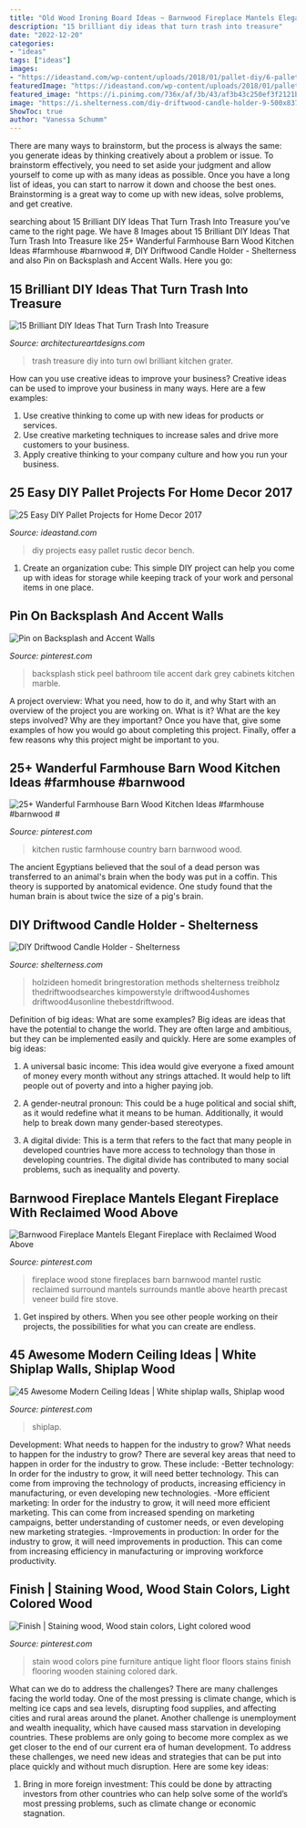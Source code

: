 ```yaml
---
title: "Old Wood Ironing Board Ideas ~ Barnwood Fireplace Mantels Elegant Fireplace With Reclaimed Wood Above"
description: "15 brilliant diy ideas that turn trash into treasure"
date: "2022-12-20"
categories:
- "ideas"
tags: ["ideas"]
images:
- "https://ideastand.com/wp-content/uploads/2018/01/pallet-diy/6-pallet-projects-easy-diy-ideas.jpg"
featuredImage: "https://ideastand.com/wp-content/uploads/2018/01/pallet-diy/6-pallet-projects-easy-diy-ideas.jpg"
featured_image: "https://i.pinimg.com/736x/af/3b/43/af3b43c250ef3f2121bc49985675d636.jpg"
image: "https://i.shelterness.com/diy-driftwood-candle-holder-9-500x837.jpg"
ShowToc: true
author: "Vanessa Schumm"
---
```



There are many ways to brainstorm, but the process is always the same: you generate ideas by thinking creatively about a problem or issue. To brainstorm effectively, you need to set aside your judgment and allow yourself to come up with as many ideas as possible. Once you have a long list of ideas, you can start to narrow it down and choose the best ones. Brainstorming is a great way to come up with new ideas, solve problems, and get creative.

	

		
searching about 15 Brilliant DIY Ideas That Turn Trash Into Treasure you've came to the right page. We have 8 Images about 15 Brilliant DIY Ideas That Turn Trash Into Treasure like 25+ Wanderful Farmhouse Barn Wood Kitchen Ideas #farmhouse #barnwood #, DIY Driftwood Candle Holder - Shelterness and also Pin on Backsplash and Accent Walls. Here you go:
		
    
## 15 Brilliant DIY Ideas That Turn Trash Into Treasure

<img loading=lazy src="https://www.architectureartdesigns.com/wp-content/uploads/2016/10/15-Brilliant-DIY-Ideas-That-Turn-Trash-Into-Treasure-5.jpg" onerror="this.onerror=null;this.src='https://tse2.mm.bing.net/th?id=OIP.GJT7_lUot_ulBTsz5uUgGgHaJ3&amp;pid=15.1';" alt="15 Brilliant DIY Ideas That Turn Trash Into Treasure">

_Source: architectureartdesigns.com_

>trash treasure diy into turn owl brilliant kitchen grater. 

	

How can you use creative ideas to improve your business?
Creative ideas can be used to improve your business in many ways. Here are a few examples:
1. Use creative thinking to come up with new ideas for products or services.
2. Use creative marketing techniques to increase sales and drive more customers to your business.
3. Apply creative thinking to your company culture and how you run your business.

    
## 25 Easy DIY Pallet Projects For Home Decor 2017

<img loading=lazy src="https://ideastand.com/wp-content/uploads/2018/01/pallet-diy/6-pallet-projects-easy-diy-ideas.jpg" onerror="this.onerror=null;this.src='https://tse3.mm.bing.net/th?id=OIP.QnfpXS6B_VglXakrYQcBhAHaR7&amp;pid=15.1';" alt="25 Easy DIY Pallet Projects for Home Decor 2017">

_Source: ideastand.com_

>diy projects easy pallet rustic decor bench. 

	

1. Create an organization cube: This simple DIY project can help you come up with ideas for storage while keeping track of your work and personal items in one place.

    
## Pin On Backsplash And Accent Walls

<img loading=lazy src="https://i.pinimg.com/736x/d8/79/ca/d879ca7bd1261d16d254523703391b29.jpg" onerror="this.onerror=null;this.src='https://tse1.mm.bing.net/th?id=OIP.SVbEuMmWy0f1LQmHRPhakQHaLF&amp;pid=15.1';" alt="Pin on Backsplash and Accent Walls">

_Source: pinterest.com_

>backsplash stick peel bathroom tile accent dark grey cabinets kitchen marble. 

	

A project overview: What you need, how to do it, and why
Start with an overview of the project you are working on. What is it? What are the key steps involved? Why are they important? Once you have that, give some examples of how you would go about completing this project. Finally, offer a few reasons why this project might be important to you.

    
## 25+ Wanderful Farmhouse Barn Wood Kitchen Ideas #farmhouse #barnwood #

<img loading=lazy src="https://i.pinimg.com/736x/be/3f/0d/be3f0d39d92691b31a18defa7fe7e5d9.jpg" onerror="this.onerror=null;this.src='https://tse2.mm.bing.net/th?id=OIP._uPbWgOgSO6BEOS9qxu2jwHaKj&amp;pid=15.1';" alt="25+ Wanderful Farmhouse Barn Wood Kitchen Ideas #farmhouse #barnwood #">

_Source: pinterest.com_

>kitchen rustic farmhouse country barn barnwood wood. 

	

The ancient Egyptians believed that the soul of a dead person was transferred to an animal's brain when the body was put in a coffin. This theory is supported by anatomical evidence. One study found that the human brain is about twice the size of a pig's brain.

    
## DIY Driftwood Candle Holder - Shelterness

<img loading=lazy src="https://i.shelterness.com/diy-driftwood-candle-holder-9-500x837.jpg" onerror="this.onerror=null;this.src='https://tse2.mm.bing.net/th?id=OIP.xfvx4BWQEewAwtx1AJdxJQHaMZ&amp;pid=15.1';" alt="DIY Driftwood Candle Holder - Shelterness">

_Source: shelterness.com_

>holzideen homedit bringrestoration methods shelterness treibholz thedriftwoodsearches kimpowerstyle driftwood4ushomes driftwood4usonline thebestdriftwood. 

	

Definition of big ideas: What are some examples?
Big ideas are ideas that have the potential to change the world. They are often large and ambitious, but they can be implemented easily and quickly. Here are some examples of big ideas:
1. A universal basic income: This idea would give everyone a fixed amount of money every month without any strings attached. It would help to lift people out of poverty and into a higher paying job.

2. A gender-neutral pronoun: This could be a huge political and social shift, as it would redefine what it means to be human. Additionally, it would help to break down many gender-based stereotypes.

3. A digital divide: This is a term that refers to the fact that many people in developed countries have more access to technology than those in developing countries. The digital divide has contributed to many social problems, such as inequality and poverty.

    
## Barnwood Fireplace Mantels Elegant Fireplace With Reclaimed Wood Above

<img loading=lazy src="https://i.pinimg.com/736x/af/3b/43/af3b43c250ef3f2121bc49985675d636.jpg" onerror="this.onerror=null;this.src='https://tse2.mm.bing.net/th?id=OIP.HOP0h1Y6OsezLAT2guTSNwHaJ3&amp;pid=15.1';" alt="Barnwood Fireplace Mantels Elegant Fireplace with Reclaimed Wood Above">

_Source: pinterest.com_

>fireplace wood stone fireplaces barn barnwood mantel rustic reclaimed surround mantels surrounds mantle above hearth precast veneer build fire stove. 

	

1. Get inspired by others. When you see other people working on their projects, the possibilities for what you can create are endless.

    
## 45 Awesome Modern Ceiling Ideas | White Shiplap Walls, Shiplap Wood

<img loading=lazy src="https://i.pinimg.com/736x/8f/f5/ac/8ff5ac4af64fe2d1ff5ed8f2d73d7829.jpg" onerror="this.onerror=null;this.src='https://tse2.mm.bing.net/th?id=OIP.Bc91eeHsxC55GnrJ71HwUAHaLH&amp;pid=15.1';" alt="45 Awesome Modern Ceiling Ideas | White shiplap walls, Shiplap wood">

_Source: pinterest.com_

>shiplap. 

	

Development: What needs to happen for the industry to grow?
What needs to happen for the industry to grow? 
There are several key areas that need to happen in order for the industry to grow. These include: 
-Better technology: In order for the industry to grow, it will need better technology. This can come from improving the technology of products, increasing efficiency in manufacturing, or even developing new technologies. 
-More efficient marketing: In order for the industry to grow, it will need more efficient marketing. This can come from increased spending on marketing campaigns, better understanding of customer needs, or even developing new marketing strategies. 
-Improvements in production: In order for the industry to grow, it will need improvements in production. This can come from increasing efficiency in manufacturing or improving workforce productivity.

    
## Finish | Staining Wood, Wood Stain Colors, Light Colored Wood

<img loading=lazy src="https://i.pinimg.com/736x/04/f2/48/04f248483ebd83986d376862ab438ddd--wood-stain-colors-pine-furniture.jpg" onerror="this.onerror=null;this.src='https://tse2.mm.bing.net/th?id=OIP.q8ry7YHYUds6P3vosz8leAHaFn&amp;pid=15.1';" alt="Finish | Staining wood, Wood stain colors, Light colored wood">

_Source: pinterest.com_

>stain wood colors pine furniture antique light floor floors stains finish flooring wooden staining colored dark. 

	

What can we do to address the challenges?
There are many challenges facing the world today. One of the most pressing is climate change, which is melting ice caps and sea levels, disrupting food supplies, and affecting cities and rural areas around the planet. Another challenge is unemployment and wealth inequality, which have caused mass starvation in developing countries. 
These problems are only going to become more complex as we get closer to the end of our current era of human development. To address these challenges, we need new ideas and strategies that can be put into place quickly and without much disruption. Here are some key ideas: 

1) Bring in more foreign investment: This could be done by attracting investors from other countries who can help solve some of the world’s most pressing problems, such as climate change or economic stagnation.

